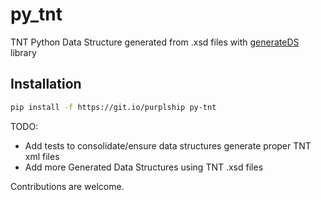 # py_tnt

TNT Python Data Structure generated from .xsd files with [generateDS](http://www.davekuhlman.org/generateDS.html) library

## Installation

```bash
pip install -f https://git.io/purplship py-tnt
```

TODO:

- Add tests to consolidate/ensure data structures generate proper TNT xml files
- Add more Generated Data Structures using TNT .xsd files

Contributions are welcome.
